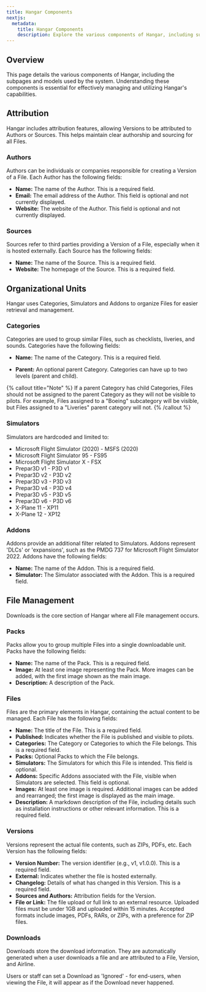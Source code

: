 ```yaml
---
title: Hangar Components
nextjs:
  metadata:
    title: Hangar Components
    description: Explore the various components of Hangar, including subpages and models used for file management, authorship attribution, grouping, and version control.
---
```


## Overview

This page details the various components of Hangar, including the subpages and models used by the system. Understanding these components is essential for effectively managing and utilizing Hangar's capabilities.

## Attribution
Hangar includes attribution features, allowing Versions to be attributed to Authors or Sources. This helps maintain clear authorship and sourcing for all Files.

### Authors
Authors can be individuals or companies responsible for creating a Version of a File. Each Author has the following fields:

- **Name:** The name of the Author. This is a required field.
- **Email:** The email address of the Author. This field is optional and not currently displayed.
- **Website:** The website of the Author. This field is optional and not currently displayed.

### Sources

Sources refer to third parties providing a Version of a File, especially when it is hosted externally. Each Source has the following fields:

- **Name:** The name of the Source. This is a required field.
- **Website:** The homepage of the Source. This is a required field.

## Organizational Units
Hangar uses Categories, Simulators and Addons to organize Files for easier retrieval and management.

### Categories
Categories are used to group similar Files, such as checklists, liveries, and sounds. Categories have the following fields:

- **Name:** The name of the Category. This is a required field.

- **Parent:** An optional parent Category. Categories can have up to two levels (parent and child).

{% callout title="Note" %}
If a parent Category has child Categories, Files should not be assigned to the parent Category as they will not be visible to pilots. For example, Files assigned to a "Boeing" subcategory will be visible, but Files assigned to a "Liveries" parent category will not.
{% /callout %}

### Simulators
Simulators are hardcoded and limited to:

- Microsoft Flight Simulator (2020) - MSFS (2020)
- Microsoft Flight Simulator 95 - FS95
- Microsoft Flight Simulator X - FSX
- Prepar3D v1 - P3D v1
- Prepar3D v2 - P3D v2
- Prepar3D v3 - P3D v3
- Prepar3D v4 - P3D v4
- Prepar3D v5 - P3D v5
- Prepar3D v6 - P3D v6
- X-Plane 11 - XP11
- X-Plane 12 - XP12

### Addons
Addons provide an additional filter related to Simulators. Addons represent 'DLCs' or 'expansions', such as the PMDG 737 for Microsoft Flight Simulator 2022. Addons have the following fields:

- **Name:** The name of the Addon. This is a required field.
- **Simulator:** The Simulator associated with the Addon. This is a required field.

## File Management
Downloads is the core section of Hangar where all File management occurs.

### Packs
Packs allow you to group multiple Files into a single downloadable unit. Packs have the following fields:

- **Name:** The name of the Pack. This is a required field.
- **Image:** At least one image representing the Pack. More images can be added, with the first image shown as the main image.
- **Description:** A description of the Pack.

### Files
Files are the primary elements in Hangar, containing the actual content to be managed. Each File has the following fields:

- **Name:** The title of the File. This is a required field.
- **Published:** Indicates whether the File is published and visible to pilots.
- **Categories:** The Category or Categories to which the File belongs. This is a required field.
- **Packs:** Optional Packs to which the File belongs.
- **Simulators:** The Simulators for which this File is intended. This field is optional.
- **Addons:** Specific Addons associated with the File, visible when Simulators are selected. This field is optional.
- **Images:** At least one image is required. Additional images can be added and rearranged; the first image is displayed as the main image.
- **Description:** A markdown description of the File, including details such as installation instructions or other relevant information. This is a required field.

### Versions
Versions represent the actual file contents, such as ZIPs, PDFs, etc. Each Version has the following fields:

- **Version Number:** The version identifier (e.g., v1, v1.0.0). This is a required field.
- **External:** Indicates whether the file is hosted externally.
- **Changelog:** Details of what has changed in this Version. This is a required field.
- **Sources and Authors:** Attribution fields for the Version.
- **File or Link:** The file upload or full link to an external resource. Uploaded files must be under 1GB and uploaded within 15 minutes. Accepted formats include images, PDFs, RARs, or ZIPs, with a preference for ZIP files.

### Downloads
Downloads store the download information. They are automatically generated when a user downloads a file and are attributed to a File, Version, and Airline.

Users or staff can set a Download as 'Ignored' - for end-users, when viewing the File, it will appear as if the Download never happened.